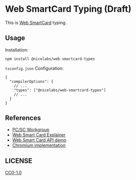 # Web SmartCard Typing (Draft)

This is [Web SmartCard](https://wicg.github.io/web-smart-card/) typing.

## Usage

Installation:

```bash
npm install @nicelabs/web-smartcard-types
```

`tsconfig.json` Configuration:

```jsonc
{
  "compilerOptions": {
    // ...
    "types": ["@nicelabs/web-smartcard-types"]
    // ...
  }
}
```

## References

- [PC/SC Workgroup](https://pcscworkgroup.com)
- [Web Smart Card Explainer](https://github.com/WICG/web-smart-card)
- [Web Smart Card API demo](https://github.com/GoogleChromeLabs/web-smartcard-demo)
- [Chromium implementation](https://chromium.googlesource.com/chromium/src.git/+/refs/heads/main/third_party/blink/renderer/modules/smart_card/)

## LICENSE

[CC0-1.0](LICENSE.txt)
